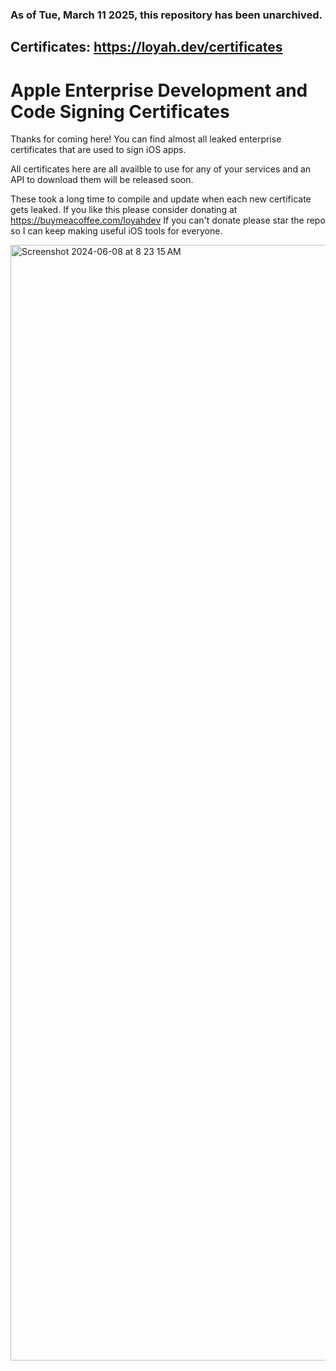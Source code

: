 ### As of Tue, March 11 2025, this repository has been unarchived.
## Certificates: https://loyah.dev/certificates
# Apple Enterprise Development and Code Signing Certificates
Thanks for coming here!
You can find almost all leaked enterprise certificates that are used to sign iOS apps.

All certificates here are all availble to use for any of your services and an API to download them will be released soon.

These took a long time to compile and update when each new certificate gets leaked. If you like this please consider donating at https://buymeacoffee.com/loyahdev
If you can't donate please star the repo so I can keep making useful iOS tools for everyone.

<img width="1785" alt="Screenshot 2024-06-08 at 8 23 15 AM" src="https://i.ibb.co/GfPXRBtx/D2133-A64-B1-F3-417-F-B506-2141-A9-D034-FE.jpg">
